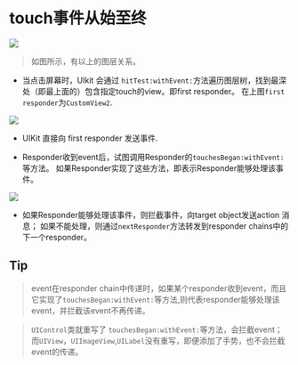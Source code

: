 
# touch事件从始至终

![][1]


> 如图所示，有以上的图层关系。

- 当点击屏幕时，UIkit 会通过 `hitTest:withEvent:`方法遍历图层树，找到最深处（即最上面的）包含指定touch的view。即first responder。 在上图`first responder`为`CustomView2`.

![][2]

- UIKit 直接向 first responder 发送事件. 

- Responder收到event后，试图调用Responder的`touchesBegan:withEvent:`等方法。 如果Responder实现了这些方法，即表示Responder能够处理该事件。

![][3]

- 如果Responder能够处理该事件，则拦截事件，向target object发送action 消息； 如果不能处理，则通过`nextResponder`方法转发到responder chains中的下一个responder。


## Tip

> event在responder chain中传递时，如果某个responder收到event，而且它实现了`touchesBegan:withEvent:`等方法,则代表responder能够处理该event，并拦截该event不再传递。

> `UIControl`类就重写了 `touchesBegan:withEvent:`等方法，会拦截event； 而`UIView`，`UIImageView`,`UILabel`没有重写，即便添加了手势，也不会拦截event的传递。



[1]: pic/touch_test.jpeg

[2]: pic/touch_test_2.png

[3]: pic/touch_test_3.png